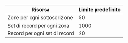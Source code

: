 
| Risorsa | Limite predefinito 
--- | ---
| Zone per ogni sottoscrizione | 50
| Set di record per ogni zona| 1000
| Record per ogni set di record| 20

<!---HONumber=Sept15_HO2-->